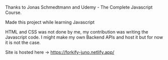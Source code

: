 Thanks to Jonas Schmedtmann and Udemy - The Complete Javascript Course.

Made this project while learning Javascript

HTML and CSS was not done by me, my contribution was writing the Javascript code.
I might make my own Backend APIs and host it but for now it is not the case.

Site is hosted here -> https://forkify-juno.netlify.app/
